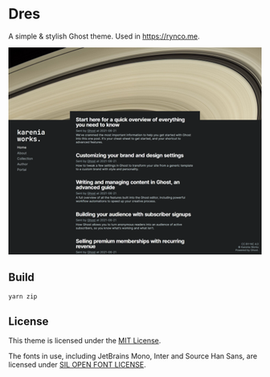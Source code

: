 # Dres

A simple & stylish Ghost theme. Used in <https://rynco.me>.

![screenshot](res/mainpage.png)

## Build

```
yarn zip
```

## License

This theme is licensed under the [MIT License](https://opensource.org/licenses/MIT).

The fonts in use, including JetBrains Mono, Inter and Source Han Sans, are licensed under [SIL OPEN FONT LICENSE](https://opensource.org/licenses/OFL-1.1).
